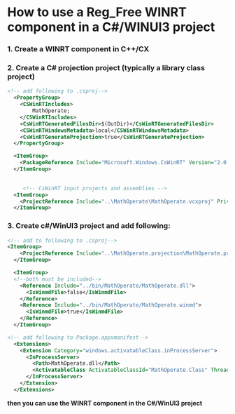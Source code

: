 # How to use a Reg_Free WINRT component in a C#/WINUI3 project

### 1. Create a WINRT component in C++/CX

### 2. Create a C# projection project (typically a library class project)
```xml
<!-- add following to .csproj-->
  <PropertyGroup>
    <CSWinRTIncludes>
        MathOperate;
    </CSWinRTIncludes>
    <CsWinRTGeneratedFilesDir>$(OutDir)</CsWinRTGeneratedFilesDir>
    <CSWinRTWindowsMetadata>local</CSWinRTWindowsMetadata>
    <CsWinRTGenerateProjection>true</CsWinRTGenerateProjection>
  </PropertyGroup>

  <ItemGroup>
    <PackageReference Include="Microsoft.Windows.CsWinRT" Version="2.0.7" />
  </ItemGroup> 

  
     <!-- CsWinRT input projects and assemblies -->
  <ItemGroup>
    <ProjectReference Include="..\MathOperate\MathOperate.vcxproj" PrivateAssets="All" />
  </ItemGroup>

```

### 3. Create c#/WinUI3 project and add following:
```xml
<!-- add to following to .csproj-->
<ItemGroup>
    <ProjectReference Include="..\MathOperate.projection\MathOperate.projection.csproj" />
  </ItemGroup>

  <ItemGroup>
  <!--both must be included-->
    <Reference Include="../bin/MathOperate/MathOperate.dll">
      <IsWinmdFile>false</IsWinmdFile>
    </Reference>
    <Reference Include="../bin/MathOperate/MathOperate.winmd">
      <IsWinmdFile>true</IsWinmdFile>
    </Reference>
  </ItemGroup>
```

```xml
<!-- add following to Package.appxmanifest-->
  <Extensions>
    <Extension Category="windows.activatableClass.inProcessServer">
      <InProcessServer>
        <Path>MathOperate.dll</Path>
        <ActivatableClass ActivatableClassId="MathOperate.Class" ThreadingModel="both" />
      </InProcessServer>
    </Extension>
  </Extensions>
```

**then you can use the WINRT component in the C#/WinUI3 project**